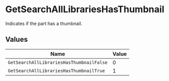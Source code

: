 # GetSearchAllLibrariesHasThumbnail

Indicates if the part has a thumbnail.



## Values

| Name                                     | Value                                    |
| ---------------------------------------- | ---------------------------------------- |
| `GetSearchAllLibrariesHasThumbnailFalse` | 0                                        |
| `GetSearchAllLibrariesHasThumbnailTrue`  | 1                                        |